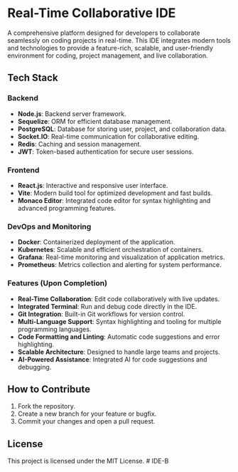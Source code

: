 # Real-Time Collaborative IDE

A comprehensive platform designed for developers to collaborate seamlessly on coding projects in real-time. This IDE integrates modern tools and technologies to provide a feature-rich, scalable, and user-friendly environment for coding, project management, and live collaboration.

## Tech Stack

### Backend
- **Node.js**: Backend server framework.
- **Sequelize**: ORM for efficient database management.
- **PostgreSQL**: Database for storing user, project, and collaboration data.
- **Socket.IO**: Real-time communication for collaborative editing.
- **Redis**: Caching and session management.
- **JWT**: Token-based authentication for secure user sessions.

### Frontend
- **React.js**: Interactive and responsive user interface.
- **Vite**: Modern build tool for optimized development and fast builds.
- **Monaco Editor**: Integrated code editor for syntax highlighting and advanced programming features.

### DevOps and Monitoring
- **Docker**: Containerized deployment of the application.
- **Kubernetes**: Scalable and efficient orchestration of containers.
- **Grafana**: Real-time monitoring and visualization of application metrics.
- **Prometheus**: Metrics collection and alerting for system performance.

### Features (Upon Completion)
- **Real-Time Collaboration**: Edit code collaboratively with live updates.
- **Integrated Terminal**: Run and debug code directly in the IDE.
- **Git Integration**: Built-in Git workflows for version control.
- **Multi-Language Support**: Syntax highlighting and tooling for multiple programming languages.
- **Code Formatting and Linting**: Automatic code suggestions and error highlighting.
- **Scalable Architecture**: Designed to handle large teams and projects.
- **AI-Powered Assistance**: Integrated AI for code suggestions and debugging.

## How to Contribute
1. Fork the repository.
2. Create a new branch for your feature or bugfix.
3. Commit your changes and open a pull request.

## License
This project is licensed under the MIT License.
#   I D E - B  
 